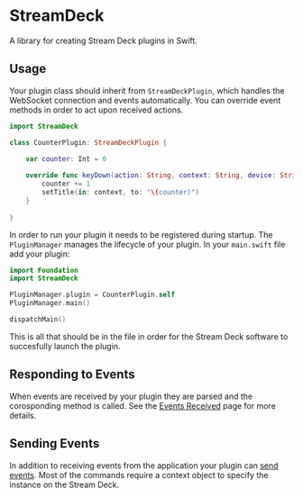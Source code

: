 # StreamDeck

A library for creating Stream Deck plugins in Swift. 

## Usage

Your plugin class should inherit from `StreamDeckPlugin`, which handles the WebSocket connection and events automatically. You can override event methods in order to act upon received actions.  

```swift
import StreamDeck

class CounterPlugin: StreamDeckPlugin {

    var counter: Int = 0
    
    override func keyDown(action: String, context: String, device: String, payload: ActionEvent.Payload) {
        counter += 1
        setTitle(in: context, to: "\(counter)")
    }
    
}
```

In order to run your plugin it needs to be registered during startup. The `PluginManager` manages the lifecycle of your plugin. In your `main.swift` file add your plugin:

```swift
import Foundation
import StreamDeck

PluginManager.plugin = CounterPlugin.self
PluginManager.main()

dispatchMain()
```

This is all that should be in the file in order for the Stream Deck software to succesfully launch the plugin. 

## Responding to Events

When events are received by your plugin they are parsed and the corosponding method is called. See the [Events Received][er] page for more details. 

[er]: https://developer.elgato.com/documentation/stream-deck/sdk/events-received/

## Sending Events

In addition to receiving events from the application your plugin can [send events][se]. Most of the commands require a context object to specify the instance on the Stream Deck. 

[se]: https://developer.elgato.com/documentation/stream-deck/sdk/events-sent/
